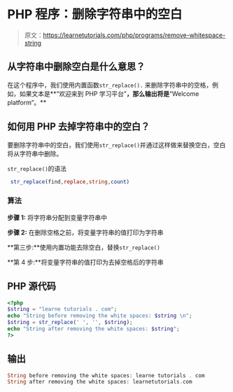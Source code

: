 # PHP 程序：删除字符串中的空白

> 原文：<https://learnetutorials.com/php/programs/remove-whitespace-string>

## 从字符串中删除空白是什么意思？

在这个程序中，我们使用内置函数`str_replace().` 来删除字符串中的空格，例如，如果文本是**“欢迎来到 PHP 学习平台”**，那么输出将是**“Welcome platform”。**

## 如何用 PHP 去掉字符串中的空白？

要删除字符串中的空白，我们使用`str_replace()`并通过这样做来替换空白，空白将从字符串中删除。

`str_replace()`的语法

```php
 str_replace(find,replace,string,count) 

```

### 算法

**步骤 1:** 将字符串分配到变量字符串中

**步骤 2:** 在删除空格之前，将变量字符串的值打印为字符串

**第三步:**使用内置功能去除空白，替换`str_replace()`

**第 4 步:**将变量字符串的值打印为去掉空格后的字符串

## PHP 源代码

```php
<?php
$string = "learne tutorials . com";
echo "String before removing the white spaces: $string \n";
$string = str_replace(' ', '', $string);
echo "String after removing the white spaces: $string";
?>

```

## 输出

```php
String before removing the white spaces: learne tutorials . com
String after removing the white spaces: learnetutorials.com
```